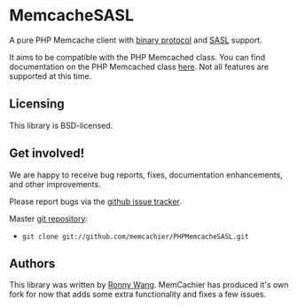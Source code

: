 # MemcacheSASL

A pure PHP Memcache client with [binary
protocol](http://code.google.com/p/memcached/wiki/BinaryProtocolRevamped)
and [SASL](http://code.google.com/p/memcached/wiki/SASLAuthProtocol)
support.

It aims to be compatible with the PHP Memcached class. You can find
documentation on the PHP Memcached class
[here](http://php.net/manual/en/class.memcached.php). Not all features
are supported at this time.

## Licensing

This library is BSD-licensed.

## Get involved!

We are happy to receive bug reports, fixes, documentation enhancements,
and other improvements.

Please report bugs via the
[github issue tracker](http://github.com/memcachier/PHPMemcacheSASL/issues).

Master [git repository](http://github.com/memcachier/PHPMemcacheSASL):

* `git clone git://github.com/memcachier/PHPMemcacheSASL.git`

## Authors

This library was written by [Ronny
Wang](https://github.com/ronnywang/PHPMemcacheSASL). MemCachier has
produced it's own fork for now that adds some extra functionality and
fixes a few issues.

